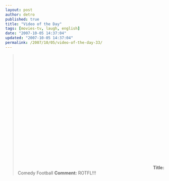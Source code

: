 ```yaml
---
layout: post
author: detro
published: true
title: "Video of the Day"
tags: [movies-tv, laugh, english]
date: "2007-10-05 14:37:04"
updated: "2007-10-05 14:37:04"
permalink: /2007/10/05/video-of-the-day-33/
---
```


<blockquote><object width="425" height="366"><param name="movie" value="http://www.youtube.com/v/vt4X7zFfv4k"></param><param name="wmode" value="transparent"></param><embed src="http://www.youtube.com/v/vt4X7zFfv4k" type="application/x-shockwave-flash" wmode="transparent" width="425" height="366"></embed></object>
<strong>Title:</strong> Comedy Football
<strong>Comment:</strong> ROTFL!!!
</blockquote>


